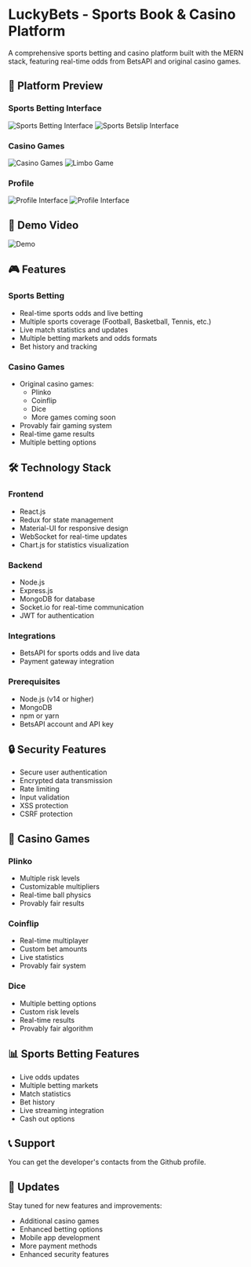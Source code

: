 # LuckyBets - Sports Book & Casino Platform

A comprehensive sports betting and casino platform built with the MERN stack, featuring real-time odds from BetsAPI and original casino games.

## 📸 Platform Preview

### Sports Betting Interface
![Sports Betting Interface](assets/1.png)
![Sports Betslip Interface](assets/2.png)

### Casino Games
![Casino Games](assets/5.png)
![Limbo Game](assets/6.png)


### Profile
![Profile Interface](assets/3.png)
![Profile Interface](assets/4.png)

## 🎥 Demo Video

<img src="./assets/1.gif" alt="Demo" />

## 🎮 Features

### Sports Betting
- Real-time sports odds and live betting
- Multiple sports coverage (Football, Basketball, Tennis, etc.)
- Live match statistics and updates
- Multiple betting markets and odds formats
- Bet history and tracking

### Casino Games
- Original casino games:
  - Plinko
  - Coinflip
  - Dice
  - More games coming soon
- Provably fair gaming system
- Real-time game results
- Multiple betting options

## 🛠 Technology Stack

### Frontend
- React.js
- Redux for state management
- Material-UI for responsive design
- WebSocket for real-time updates
- Chart.js for statistics visualization

### Backend
- Node.js
- Express.js
- MongoDB for database
- Socket.io for real-time communication
- JWT for authentication

### Integrations
- BetsAPI for sports odds and live data
- Payment gateway integration


### Prerequisites
- Node.js (v14 or higher)
- MongoDB
- npm or yarn
- BetsAPI account and API key

## 🔒 Security Features

- Secure user authentication
- Encrypted data transmission
- Rate limiting
- Input validation
- XSS protection
- CSRF protection

## 🎲 Casino Games

### Plinko
- Multiple risk levels
- Customizable multipliers
- Real-time ball physics
- Provably fair results

### Coinflip
- Real-time multiplayer
- Custom bet amounts
- Live statistics
- Provably fair system

### Dice
- Multiple betting options
- Custom risk levels
- Real-time results
- Provably fair algorithm

## 📊 Sports Betting Features

- Live odds updates
- Multiple betting markets
- Match statistics
- Bet history
- Live streaming integration
- Cash out options


## 📞 Support

You can get the developer's contacts from the Github profile.

## 🔄 Updates

Stay tuned for new features and improvements:
- Additional casino games
- Enhanced betting options
- Mobile app development
- More payment methods
- Enhanced security features
